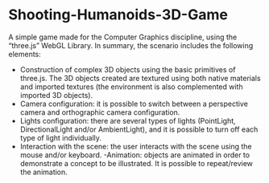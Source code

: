 # Shooting-Humanoids-3D-Game
A simple game made for the Computer Graphics discipline, using the “three.js” WebGL Library.
In summary, the scenario includes the following elements:
- Construction of complex 3D objects using the basic primitives of three.js. The 3D objects created are textured using both native materials and imported textures (the environment is also complemented with imported 3D objects).
- Camera configuration: it is possible to switch between a perspective camera and orthographic camera configuration.
- Lights configuration: there are several types of lights (PointLight, DirectionalLight and/or AmbientLight), and it is possible to turn off each type of light individually.
- Interaction with the scene: the user interacts with the scene using the mouse and/or keyboard.
-Animation: objects are animated in order to demonstrate a concept to be illustrated. It is possible to repeat/review the animation.
